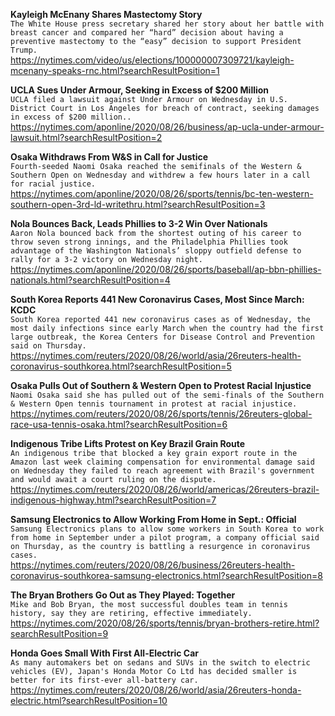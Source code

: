 **Kayleigh McEnany Shares Mastectomy Story**\
`The White House press secretary shared her story about her battle with breast cancer and compared her “hard” decision about having a preventive mastectomy to the “easy” decision to support President Trump.`\
https://nytimes.com/video/us/elections/100000007309721/kayleigh-mcenany-speaks-rnc.html?searchResultPosition=1

**UCLA Sues Under Armour, Seeking in Excess of $200 Million**\
`UCLA filed a lawsuit against Under Armour on Wednesday in U.S. District Court in Los Angeles for breach of contract, seeking damages in excess of $200 million..`\
https://nytimes.com/aponline/2020/08/26/business/ap-ucla-under-armour-lawsuit.html?searchResultPosition=2

**Osaka Withdraws From W&S in Call for Justice**\
`Fourth-seeded Naomi Osaka reached the semifinals of the Western & Southern Open on Wednesday and withdrew a few hours later in a call for racial justice.`\
https://nytimes.com/aponline/2020/08/26/sports/tennis/bc-ten-western-southern-open-3rd-ld-writethru.html?searchResultPosition=3

**Nola Bounces Back, Leads Phillies to 3-2 Win Over Nationals**\
`Aaron Nola bounced back from the shortest outing of his career to throw seven strong innings, and the Philadelphia Phillies took advantage of the Washington Nationals’ sloppy outfield defense to rally for a 3-2 victory on Wednesday night.`\
https://nytimes.com/aponline/2020/08/26/sports/baseball/ap-bbn-phillies-nationals.html?searchResultPosition=4

**South Korea Reports 441 New Coronavirus Cases, Most Since March: KCDC**\
`South Korea reported 441 new coronavirus cases as of Wednesday, the most daily infections since early March when the country had the first large outbreak, the Korea Centers for Disease Control and Prevention said on Thursday.`\
https://nytimes.com/reuters/2020/08/26/world/asia/26reuters-health-coronavirus-southkorea.html?searchResultPosition=5

**Osaka Pulls Out of Southern & Western Open to Protest Racial Injustice**\
`Naomi Osaka said she has pulled out of the semi-finals of the Southern & Western Open tennis tournament in protest at racial injustice.`\
https://nytimes.com/reuters/2020/08/26/sports/tennis/26reuters-global-race-usa-tennis-osaka.html?searchResultPosition=6

**Indigenous Tribe Lifts Protest on Key Brazil Grain Route**\
`An indigenous tribe that blocked a key grain export route in the Amazon last week claiming compensation for environmental damage said on Wednesday they failed to reach agreement with Brazil's government and would await a court ruling on the dispute.`\
https://nytimes.com/reuters/2020/08/26/world/americas/26reuters-brazil-indigenous-highway.html?searchResultPosition=7

**Samsung Electronics to Allow Working From Home in Sept.: Official**\
`Samsung Electronics plans to allow some workers in South Korea to work from home in September under a pilot program, a company official said on Thursday, as the country is battling a resurgence in coronavirus cases. `\
https://nytimes.com/reuters/2020/08/26/business/26reuters-health-coronavirus-southkorea-samsung-electronics.html?searchResultPosition=8

**The Bryan Brothers Go Out as They Played: Together**\
`Mike and Bob Bryan, the most successful doubles team in tennis history, say they are retiring, effective immediately.`\
https://nytimes.com/2020/08/26/sports/tennis/bryan-brothers-retire.html?searchResultPosition=9

**Honda Goes Small With First All-Electric Car**\
`As many automakers bet on sedans and SUVs in the switch to electric vehicles (EV), Japan's Honda Motor Co Ltd has decided smaller is better for its first-ever all-battery car.`\
https://nytimes.com/reuters/2020/08/26/world/asia/26reuters-honda-electric.html?searchResultPosition=10


